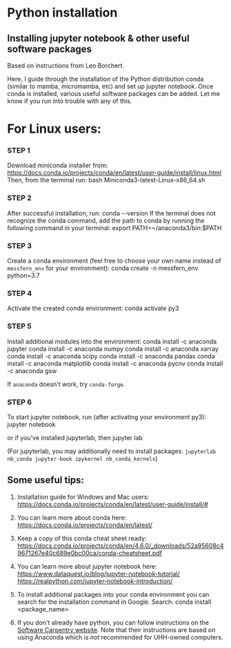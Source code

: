 # Python installation

## Installing jupyter notebook & other useful software packages

Based on instructions from Leo Borchert.

Here, I guide through the installation of the Python distribution conda (similar to mamba, micromamba, etc) and set up jupyter notebook. Once conda is installed, various useful software packages can be added. Let me know if you run into trouble with any of this.

# For Linux users:
### STEP 1		
Download miniconda installer from:
  https://docs.conda.io/projects/conda/en/latest/user-guide/install/linux.html 
Then, from the terminal run: 
  bash Miniconda3-latest-Linux-x86_64.sh 

### STEP 2		
After successful installation, run:
  conda --version
If the terminal does not recognize the conda command, add the path to conda by running the following command in your terminal: 
  export PATH=~/anaconda3/bin:$PATH

### STEP 3
Create a conda environment (feel free to choose your own name instead of `messfern_env` for your environment):
  conda create -n messfern_env python=3.7

### STEP 4
Activate the created conda environment:
  conda activate py3

### STEP 5
Install additional modules into the environment:
  conda install -c anaconda jupyter
  conda install -c anaconda numpy
  conda install -c anaconda xarray
  conda install -c anaconda scipy
  conda install -c anaconda pandas
  conda install -c anaconda matplotlib
  conda install -c anaconda pycnv
  conda install -c anaconda gsw

If `anaconda` doesn't work, try `conda-forge`.
  

### STEP 6
To start jupyter notebook, run (after activating your environment py3):
  jupyter notebook

or if you've installed jupyterlab, then
  jupyter lab

(For jupyterlab, you may additionally need to install packages: `jupyterlab nb_conda jupyter-book ipykernel nb_conda_kernels`)

## Some useful tips:

1.	Installation guide for Windows and Mac users:
  https://docs.conda.io/projects/conda/en/latest/user-guide/install/# 

2.	You can learn more about conda here:
  https://docs.conda.io/projects/conda/en/latest/ 

3.	Keep a copy of this conda cheat sheet ready:
  https://docs.conda.io/projects/conda/en/4.6.0/_downloads/52a95608c49671267e40c689e0bc00ca/conda-cheatsheet.pdf 

4.	You can learn more about jupyter notebook here:
  https://www.dataquest.io/blog/jupyter-notebook-tutorial/ 
  https://realpython.com/jupyter-notebook-introduction/ 

5.	To install additional packages into your conda environment you can search for the installation command in Google. Search:
  conda install <package_name>

6. If you don't already have python, you can follow instructions on the [Software Carpentry website](https://carpentries.github.io/workshop-template/install_instructions/#python).  Note that their instructions are based on using Anaconda which is *not* recommended for UHH-owned computers.  
